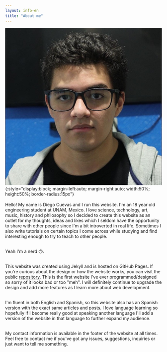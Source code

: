 ```yaml
---
layout: info-en
title: "About me"
---
```


![Me](/assets/img/me.JPG){:style="display:block; margin-left:auto; margin-right:auto; width:50%; height:50%; border-radius:15px"}
<br/><br/>
Hello! My name is Diego Cuevas and I run this website. I'm an 18 year old engineering student at UNAM, Mexico.
I love science, technology, art, music, history and philosophy so I decided to create this website as an outlet for my thoughts,
ideas and likes which I seldom have the opportunity to share with other people since I'm a bit introverted in real life. Sometimes I also write tutorials on certain topics I come across while studying and find interesting enough to try to
teach to other people.
<br/><br/>

Yeah I'm a nerd 🙃.
<br/><br/>

This website was created using Jekyll and is hosted on GitHub Pages. If you're curious about the design or how the website works,
you can visit the public [repository][website-repository]. This is the first website I've ever programmed/designed so sorry of it looks bad or
too "meh". I will definitely continue to upgrade the design and add more features as I learn more about web development.
<br/><br/>

I'm fluent in both English and Spanish, so this website also has an Spanish version with the exact same articles and posts.
I love language learning so hopefully if I become really good at speaking another language I'll add a version of the website in that language to further expand my audience.
<br/><br/>

My contact information is available in the footer of the website at all times. Feel free to contact me if you've got any issues, suggestions, inquiries or just want to tell me something.
<br/><br/>

[website-repository]: https://github.com/dacuevash/dacuevash.github.io

